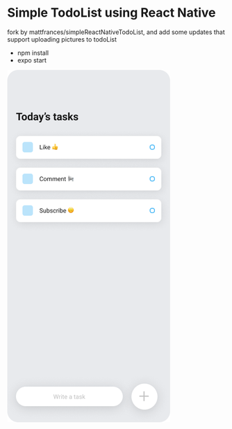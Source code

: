 # Simple TodoList using React Native
fork by mattfrances/simpleReactNativeTodoList, and add some updates that support uploading pictures to todoList
- npm install
- expo start
<img src="./mockup.png" />
